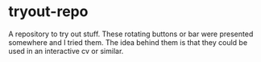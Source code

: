 # tryout-repo
A repository to try out stuff.
These rotating buttons or bar were presented somewhere and I tried them. The idea behind them is that they could be used in an interactive cv or similar.
